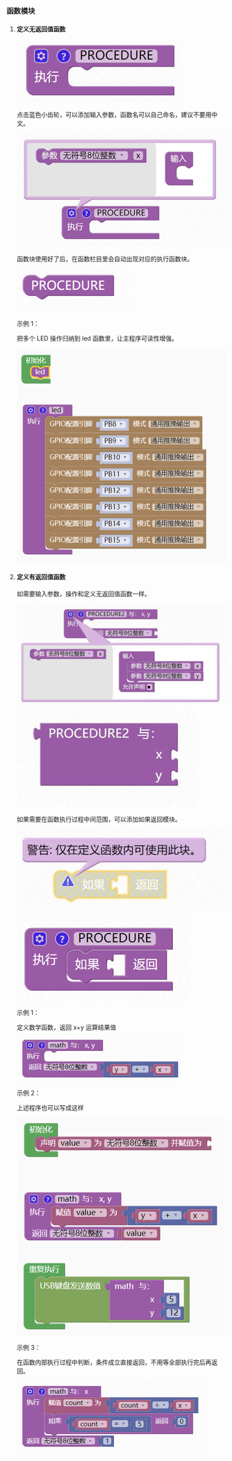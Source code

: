 ### 函数模块  <!-- {docsify-ignore} -->

1. #### 定义无返回值函数

   ![image-20230303141925660](func06.assets/image-20230303141925660.png) 

   点击蓝色小齿轮，可以添加输入参数，函数名可以自己命名，建议不要用中文。

   ![image-20230303141953262](func06.assets/image-20230303141953262.png) 

   函数块使用好了后，在函数栏目里会自动出现对应的执行函数块。

   ![image-20230303141959060](func06.assets/image-20230303141959060.png) 

   示例 1：

   把多个 LED 操作归纳到 led 函数里，让主程序可读性增强。

   ![image-20230303142004417](func06.assets/image-20230303142004417.png) 

2. #### 定义有返回值函数

   如需要输入参数，操作和定义无返回值函数一样。

   ![image-20230303142050981](func06.assets/image-20230303142050981.png) 

   ![image-20230303142207831](func06.assets/image-20230303142207831.png) 

   如果需要在函数执行过程中间范围，可以添加如果返回模块。

   ![image-20230303142215636](func06.assets/image-20230303142215636.png) 

   ![image-20230303142223333](func06.assets/image-20230303142223333.png) 

   示例 1：

   定义数学函数，返回 x+y 运算结果值

   ![image-20230303142231547](func06.assets/image-20230303142231547.png) 

   示例 2：

   上述程序也可以写成这样

   ![image-20230303142247277](func06.assets/image-20230303142247277.png) 

   示例 3：

   在函数内部执行过程中判断，条件成立直接返回，不用等全部执行完后再返回。

   ![image-20230303142316655](func06.assets/image-20230303142316655.png) 
